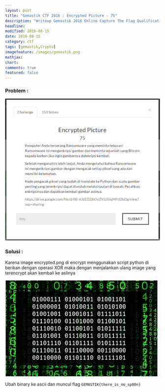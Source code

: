 ```yaml
---
layout: post
title: "Gemastik CTF 2016 : Encrypted Picture - 75"
description: "Writeup Gemastik 2016 Online Capture The Flag Qualification"
headline: 
modified: 2016-08-15
date: 2016-08-15
category: ctf
tags: [gemastik,Crypto]
imagefeature: /images/gemastik.png
mathjax: 
chart: 
comments: true
featured: false
---
```


### Problem :

![Python Server](/images/encrypted-picture.png)


### Solusi :

Karena image encrypted.png di encrypt menggunakan script python di berikan dengan operasi XOR maka dengan menjalankan ulang
image yang terencrypt akan kembali ke aslinya 

![Python Server](/images/encrypted-picture-flag.png)

Ubah binary ke ascii dan muncul flag `GEMASTIK{there_is_no_sp00n}`